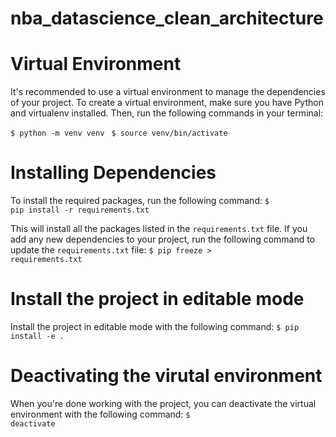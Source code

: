 # nba_datascience_clean_architecture

# Virtual Environment

It's recommended to use a virtual environment to manage the dependencies of your project. To create a virtual environment, make sure you have Python and virtualenv installed. Then, run the following commands in your terminal:

<code>$ python -m venv venv </code>
<code>$ source venv/bin/activate </code>


# Installing Dependencies

To install the required packages, run the following command:
<code>$ pip install -r requirements.txt</code>


This will install all the packages listed in the `requirements.txt` file. If you add any new dependencies to your project, run the following command to update the `requirements.txt` file:
<code>$ pip freeze > requirements.txt</code>

# Install the project in editable mode
Install the project in editable mode with the following command:
<code>$ pip install -e .</code>

# Deactivating the virutal environment
When you're done working with the project, you can deactivate the virtual environment with the following command:
<code>$ deactivate</code>
